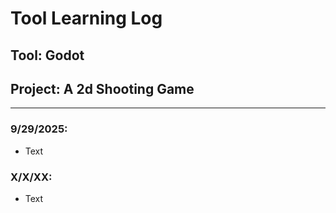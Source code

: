 # Tool Learning Log

## Tool: **Godot**

## Project: **A 2d Shooting Game**

---

### 9/29/2025:
* Text

### X/X/XX:
* Text


<!--
* Links you used today (websites, videos, etc)
* Things you tried, progress you made, etc
* Challenges, a-ha moments, etc
* Questions you still have
* What you're going to try next
-->

